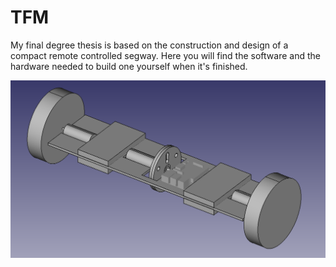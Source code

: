 # TFM
My final degree thesis is based on the construction and design of a compact remote controlled segway. Here you will find the software and the hardware needed to build one yourself when it's finished.

![3D preview](https://raw.githubusercontent.com/tarragoesteve/TFM/master/documentation/thesis/tex/img/isometric_view.png)